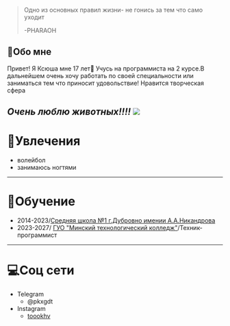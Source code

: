 >Oдно из основных правил жизни- не гонись за тем что само уходит
>
>-PHARAOH
## 🌷Обо мне

Привет! Я Ксюша мне 17 лет👋 
Учусь на программиста на 2 курсе.В дальнейшем очень хочу работать по своей специальности или заниматься тем что приносит удовольствие!
Нравится творческая сфера

_Очень люблю животных!!!!_
![](https://www.fund4dogs.ru/wp-content/uploads/2024/06/1000097411-1.jpg)
---
# 🎲Увлечения
 * волейбол
 * занимаюсь ногтями
---
 # 📝Обучение
  * 2014-2023/[Средняя школа №1 г.Дубровно имении А.А.Никандрова](https://1dubrovno.schools.by)
  * 2023-2027/ [ГУО "Минский технологический колледж"](https://kudapostupat.by/zavedenie/id/87)/Техник-программист
---
# 💻Соц сети
 * Telegram
   * @pkxgdt
 * Instagram
    * [toookhv](https://www.instagram.com/toookhv?igsh=MWx6OTU1Y21mOXF2Mg%3D%3D&utm_source=qr)




